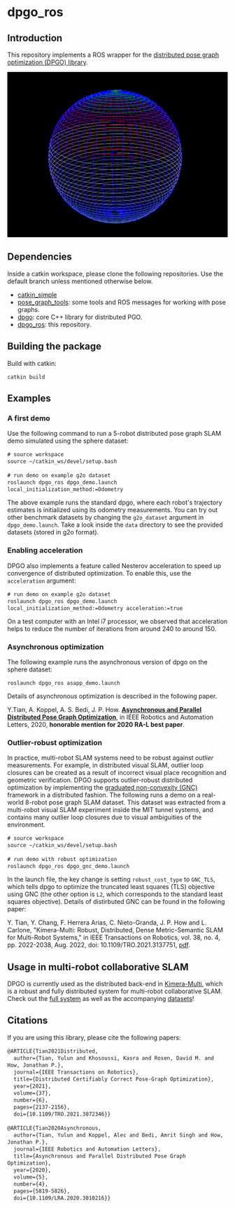 # dpgo_ros

## Introduction
This repository implements a ROS wrapper for the [distributed pose graph optimization (DPGO) library](https://github.com/mit-acl/dpgo).

<img src="data/sphere_screenshot.png" width="700">

## Dependencies
Inside a catkin workspace, please clone the following repositories. Use the default branch unless mentioned otherwise below.
* [catkin_simple](https://github.com/catkin/catkin_simple)
* [pose_graph_tools](https://github.com/MIT-SPARK/pose_graph_tools): some tools and ROS messages for working with pose graphs.
* [dpgo](https://github.com/mit-acl/dpgo): core C++ library for distributed PGO. 
* [dpgo_ros](https://github.com/mit-acl/dpgo_ros): this repository.

## Building the package

Build with catkin:
```
catkin build
```

## Examples

### A first demo

Use the following command to run a 5-robot distributed pose graph SLAM demo simulated using the sphere dataset:
```
# source workspace
source ~/catkin_ws/devel/setup.bash

# run demo on example g2o dataset
roslaunch dpgo_ros dpgo_demo.launch local_initialization_method:=Odometry
```

The above example runs the standard dpgo, where each robot's trajectory estimates is initialized using its odometry measurements. You can try out other benchmark datasets by changing the `g2o_dataset` argument in `dpgo_demo.launch`. Take a look inside the `data` directory to see the provided datasets (stored in g2o format).

### Enabling acceleration

DPGO also implements a feature called Nesterov acceleration to speed up convergence of distributed optimization. To enable this, use the `acceleration` argument:
```
# run demo on example g2o dataset
roslaunch dpgo_ros dpgo_demo.launch local_initialization_method:=Odometry acceleration:=true
```
On a test computer with an Intel i7 processor, we observed that acceleration helps to reduce the number of iterations from around 240 to around 150.


### Asynchronous optimization

The following example runs the asynchronous version of dpgo on the sphere dataset:
```
roslaunch dpgo_ros asapp_demo.launch
```
Details of asynchronous optimization is described in the following paper.

Y.Tian, A. Koppel, A. S. Bedi, J. P. How.  [**Asynchronous and Parallel Distributed Pose Graph Optimization**](https://arxiv.org/abs/2003.03281), in IEEE Robotics and Automation Letters, 2020, **honorable mention for 2020 RA-L best paper**. 


### Outlier-robust optimization

In practice, multi-robot SLAM systems need to be robust against *outlier* measurements. For example, in distributed visual SLAM, outlier loop closures can be created as a result of incorrect visual place recognition and geometric verification. DPGO supports outlier-robust distributed optimization by implementing the [graduated non-convexity (GNC)](https://ieeexplore.ieee.org/document/8957085) framework in a distributed fashion. The following runs a demo on a real-world 8-robot pose graph SLAM dataset. This dataset was extracted from a multi-robot visual SLAM experiment inside the MIT tunnel systems, and contains many outlier loop closures due to visual ambiguities of the environment.
```
# source workspace
source ~/catkin_ws/devel/setup.bash

# run demo with robust optimization
roslaunch dpgo_ros dpgo_gnc_demo.launch
```

In the launch file, the key change is setting `robust_cost_type` to `GNC_TLS`, which tells dpgo to optimize the truncated least squares (TLS) objective using GNC (the other option is `L2`, which corresponds to the standard least squares objective). Details of distirbuted GNC can be found in the following paper:

Y. Tian, Y. Chang, F. Herrera Arias, C. Nieto-Granda, J. P. How and L. Carlone, "Kimera-Multi: Robust, Distributed, Dense Metric-Semantic SLAM for Multi-Robot Systems," in IEEE Transactions on Robotics, vol. 38, no. 4, pp. 2022-2038, Aug. 2022, doi: 10.1109/TRO.2021.3137751, [pdf](https://arxiv.org/abs/2106.14386).

## Usage in multi-robot collaborative SLAM

DPGO is currently used as the distributed back-end in [Kimera-Multi](https://github.com/MIT-SPARK/Kimera-Multi), which is a robust and fully distributed system for multi-robot collaborative SLAM. Check out the [full system](https://github.com/MIT-SPARK/Kimera-Multi) as well as the accompanying [datasets](https://github.com/MIT-SPARK/Kimera-Multi-Data)!

## Citations

If you are using this library, please cite the following papers:
```
@ARTICLE{Tian2021Distributed,
  author={Tian, Yulun and Khosoussi, Kasra and Rosen, David M. and How, Jonathan P.},
  journal={IEEE Transactions on Robotics}, 
  title={Distributed Certifiably Correct Pose-Graph Optimization}, 
  year={2021},
  volume={37},
  number={6},
  pages={2137-2156},
  doi={10.1109/TRO.2021.3072346}}

@ARTICLE{Tian2020Asynchronous,
  author={Tian, Yulun and Koppel, Alec and Bedi, Amrit Singh and How, Jonathan P.},
  journal={IEEE Robotics and Automation Letters}, 
  title={Asynchronous and Parallel Distributed Pose Graph Optimization}, 
  year={2020},
  volume={5},
  number={4},
  pages={5819-5826},
  doi={10.1109/LRA.2020.3010216}}
```


